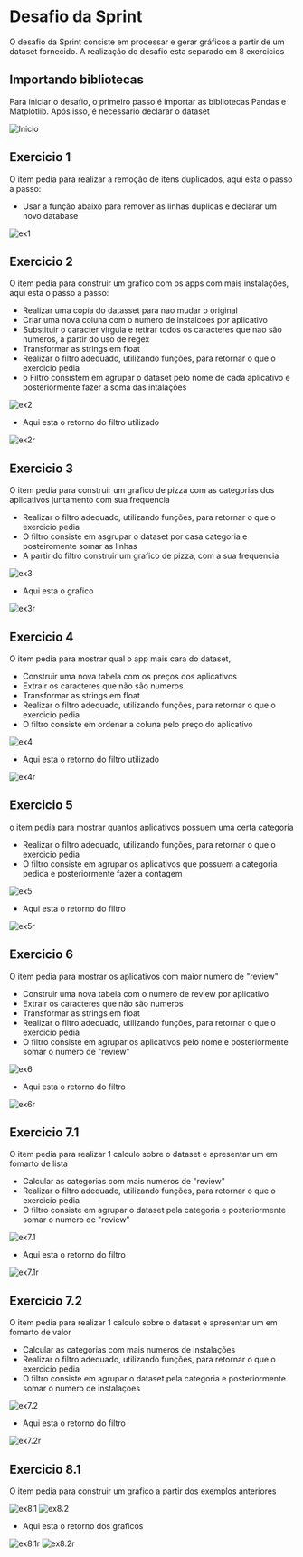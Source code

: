 # Desafio da Sprint

O desafio da Sprint consiste em processar e gerar gráficos a partir de um dataset fornecido.
A realização do desafio esta separado em 8 exercicios

## Importando bibliotecas

Para iniciar o desafio, o primeiro passo é importar as bibliotecas Pandas e Matplotlib.
Após isso, é necessario declarar o dataset

![Inicio](../Evidencias/inicio.png)

## Exercicio 1

O item pedia para realizar a remoção de itens duplicados, aqui esta o passo a passo:

- Usar a função abaixo para remover as linhas duplicas e declarar um novo database

![ex1](../Evidencias/Ex1.png)

## Exercicio 2

O item pedia para construir um grafico com os apps com mais instalações, aqui esta o passo a passo:

- Realizar uma copia do datasset para nao mudar o original
- Criar uma nova coluna com o numero de instalcoes por aplicativo
- Substituir o caracter virgula e retirar todos os caracteres que nao são numeros, a partir do uso de regex
- Transformar as strings em float
- Realizar o filtro adequado, utilizando funções, para retornar o que o exercicio pedia
- o Filtro consistem em agrupar o dataset pelo nome de cada aplicativo e posteriormente fazer a soma das intalações

![ex2](../Evidencias/Ex2.png)

- Aqui esta o retorno do filtro utilizado

![ex2r](../Evidencias/Ex2_res.png)

## Exercicio 3

O item pedia para construir um grafico de pizza com as categorias dos aplicativos juntamento com sua frequencia

- Realizar o filtro adequado, utilizando funções, para retornar o que o exercicio pedia
- O filtro consiste em asgrupar o dataset por casa categoria e posteiromente somar as linhas
- A partir do filtro construir um grafico de pizza, com a sua frequencia

![ex3](../Evidencias/Ex3.png)

- Aqui esta o grafico

![ex3r](../Evidencias/Ex3_res.png)

## Exercicio 4

O item pedia para mostrar qual o app mais cara do dataset,

- Construir uma nova tabela com os preços dos aplicativos
- Extrair os caracteres que não são numeros
- Transformar as strings em float
- Realizar o filtro adequado, utilizando funções, para retornar o que o exercicio pedia
- O filtro consiste em ordenar a coluna pelo preço do aplicativo

![ex4](../Evidencias/Ex4.png)

- Aqui esta o retorno do filtro utilizado

![ex4r](../Evidencias/Ex4_res.png)

## Exercicio 5

o item pedia para mostrar quantos aplicativos possuem uma certa categoria

- Realizar o filtro adequado, utilizando funções, para retornar o que o exercicio pedia
- O filtro consiste em agrupar os aplicativos que possuem a categoria pedida e posteriormente fazer a contagem

![ex5](../Evidencias/Ex5.png)

- Aqui esta o retorno do filtro

![ex5r](../Evidencias/Ex5_res.png)

## Exercicio 6

O item pedia para mostrar os aplicativos com maior numero de "review"

- Construir uma nova tabela com o numero de review por aplicativo
- Extrair os caracteres que não são numeros
- Transformar as strings em float
- Realizar o filtro adequado, utilizando funções, para retornar o que o exercicio pedia
- O filtro consiste em agrupar os aplicativos pelo nome e posteriormente somar o numero de "review"

![ex6](../Evidencias/Ex6.png)

- Aqui esta o retorno do filtro

![ex6r](../Evidencias/Ex6_res.png)

## Exercicio 7.1

O item pedia para realizar 1 calculo sobre o dataset e apresentar um em fomarto de lista

- Calcular as categorias com mais numeros de "review"
- Realizar o filtro adequado, utilizando funções, para retornar o que o exercicio pedia
- O filtro consiste em agrupar o dataset pela categoria e posteriormente somar o numero de "review"

![ex7.1](../Evidencias/Ex7.1.png)

- Aqui esta o retorno do filtro

![ex7.1r](../Evidencias/Ex7.1_res.png)

## Exercicio 7.2

O item pedia para realizar 1 calculo sobre o dataset e apresentar um em fomarto de valor

- Calcular as categorias com mais numeros de instalações 
- Realizar o filtro adequado, utilizando funções, para retornar o que o exercicio pedia
- O filtro consiste em agrupar o dataset pela categoria e posteriormente somar o numero de instalaçoes

![ex7.2](../Evidencias/Ex7.2.png)

- Aqui esta o retorno do filtro

![ex7.2r](../Evidencias/Ex7.2_res.png)

## Exercicio 8.1

O item pedia para construir um grafico a partir dos exemplos anteriores

![ex8.1](../Evidencias/Ex8.1.png)
![ex8.2](../Evidencias/Ex8.2.png)

- Aqui esta o retorno dos graficos

![ex8.1r](../Evidencias/Ex8.1_res.png)
![ex8.2r](../Evidencias/Ex8.2_res.png)
